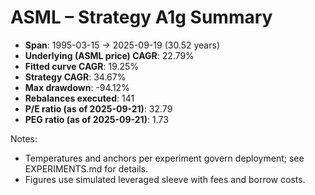 # ASML – Strategy A1g Summary

- **Span**: 1995-03-15 → 2025-09-19 (30.52 years)
- **Underlying (ASML price) CAGR**: 22.79%
- **Fitted curve CAGR**: 19.25%
- **Strategy CAGR**: 34.67%
- **Max drawdown**: -94.12%
- **Rebalances executed**: 141
- **P/E ratio (as of 2025-09-21)**: 32.79
- **PEG ratio (as of 2025-09-21)**: 1.73

Notes:

- Temperatures and anchors per experiment govern deployment; see EXPERIMENTS.md for details.
- Figures use simulated leveraged sleeve with fees and borrow costs.

